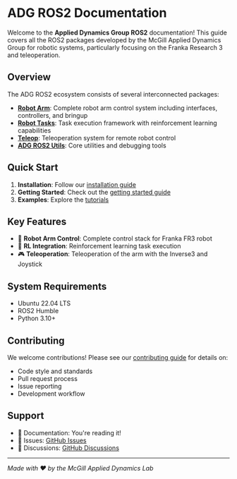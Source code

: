 # ADG ROS2 Documentation

Welcome to the **Applied Dynamics Group ROS2** documentation! 
This guide covers all the ROS2 packages developed by the McGill Applied Dynamics Group for robotic systems, 
particularly focusing on the Franka Research 3 and teleoperation.

## Overview
The ADG ROS2 ecosystem consists of several interconnected packages:

- **[Robot Arm](packages/robot-arm.md)**: Complete robot arm control system including interfaces, controllers, and bringup
- **[Robot Tasks](packages/robot-tasks.md)**: Task execution framework with reinforcement learning capabilities
- **[Teleop](packages/teleop.md)**: Teleoperation system for remote robot control
- **[ADG ROS2 Utils](packages/adg-ros2-utils.md)**: Core utilities and debugging tools

## Quick Start

1. **Installation**: Follow our [installation guide](user-guide/installation.md)
2. **Getting Started**: Check out the [getting started guide](user-guide/getting-started.md)
3. **Examples**: Explore the [tutorials](tutorials/index.md)

## Key Features
- 🦾 **Robot Arm Control**: Complete control stack for Franka FR3 robot
- 🤖 **RL Integration**: Reinforcement learning task execution
- 🎮 **Teleoperation**: Teleoperation of the arm with the Inverse3 and Joystick

## System Requirements
- Ubuntu 22.04 LTS
- ROS2 Humble
- Python 3.10+


## Contributing

We welcome contributions! Please see our [contributing guide](developer-guide/contributing.md) for details on:

- Code style and standards
- Pull request process
- Issue reporting
- Development workflow

## Support

- 📖 Documentation: You're reading it!
- 🐛 Issues: [GitHub Issues](https://github.com/McGill-Applied-Dynamics-Group/adg-ros2/issues)
- 💬 Discussions: [GitHub Discussions](https://github.com/McGill-Applied-Dynamics-Group/adg-ros2/discussions)

---

*Made with ❤️ by the McGill Applied Dynamics Lab*
